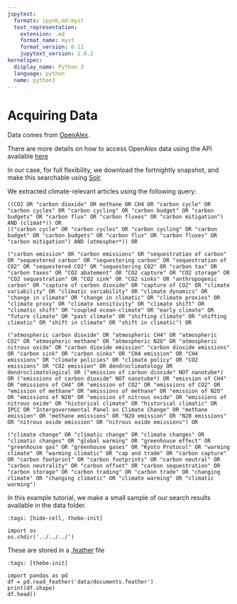 ```yaml
---
jupytext:
  formats: ipynb,md:myst
  text_representation:
    extension: .md
    format_name: myst
    format_version: 0.12
    jupytext_version: 1.8.2
kernelspec:
  display_name: Python 3
  language: python
  name: python3
---
```


# Acquiring Data

Data comes from [OpenAlex](https://openalex.org/).

There are more details on how to access OpenAlex data using the API available [here](https://github.com/mcallaghan/NLP-climate-science-tutorial-CCAI/blob/main/A_obtaining_data.ipynb)

In our case, for full flexibility, we download the fortnightly snapshot, and make this searchable using [Solr](https://solr.apache.org/).

We extracted climate-relevant articles using the following query:

```
((CO2 OR "carbon dioxide" OR methane OR CH4 OR "carbon cycle" OR "carbon cycles" OR "carbon cycling" OR "carbon budget" OR "carbon budgets" OR "carbon flux" OR "carbon fluxes" OR "carbon mitigation") AND (climat*)) OR
(("carbon cycle" OR "carbon cycles" OR "carbon cycling" OR "carbon budget" OR "carbon budgets" OR "carbon flux" OR "carbon fluxes" OR "carbon mitigation") AND (atmospher*)) OR

("carbon emission" OR "carbon emissions" OR "sequestration of carbon" OR "sequestered carbon" OR "sequestering carbon" OR "sequestration of CO2" OR "sequestered CO2" OR "sequestering CO2" OR "carbon tax" OR "carbon taxes" OR "CO2 abatement" OR "CO2 capture" OR "CO2 storage" OR "CO2 sequestration" OR "CO2 sink" OR "CO2 sinks" OR "anthropogenic carbon" OR "capture of carbon dioxide" OR "capture of CO2" OR "climate variability" OR "climatic variability" OR "climate dynamics" OR "change in climate" OR "change in climatic" OR "climate proxies" OR "climate proxy" OR "climate sensitivity" OR "climate shift" OR "climatic shift" OR "coupled ocean-climate" OR "early climate" OR "future climate" OR "past climate" OR "shifting climate" OR "shifting climatic" OR "shift in climate" OR "shift in climatic") OR

("atmospheric carbon dioxide" OR "atmospheric CH4" OR "atmospheric CO2" OR "atmospheric methane" OR "atmospheric N2O" OR "atmospheric nitrous oxide" OR "carbon dioxide emission" "carbon dioxide emissions" OR "carbon sink" OR "carbon sinks" OR "CH4 emission" OR "CH4 emissions" OR "climate policies" OR "climate policy" OR "CO2 emissions" OR "CO2 emission" OR dendroclimatology OR dendroclimatological OR ("emission of carbon dioxide" NOT nanotube*) OR ("emissions of carbon dioxide" NOT nanotube*) OR "emission of CH4" OR "emissions of CH4" OR "emission of CO2" OR "emissions of CO2" OR "emission of methane" OR "emissions of methane" OR "emission of N2O" OR "emissions of N20" OR "emission of nitrous oxide" OR "emissions of nitrous oxide" OR "historical climate" OR "historical climatic" OR IPCC OR "Intergovernmental Panel on Climate Change" OR "methane emission" OR "methane emissions" OR "N2O emission" OR "N20 emissions" OR "nitrous oxide emission" OR "nitrous oxide emissions") OR

("climate change" OR "climatic change" OR "climate changes" OR "climatic changes" OR "global warming" OR "greenhouse effect" OR "greenhouse gas" OR "greenhouse gases" OR "Kyoto Protocol" OR "warming climate" OR "warming climatic" OR "cap and trade" OR "carbon capture" OR "carbon footprint" OR "carbon footprints" OR "carbon neutral" OR "carbon neutrality" OR "carbon offset" OR "carbon sequestration" OR "carbon storage" OR "carbon trading" OR "carbon trade" OR "changing climate" OR "changing climatic" OR "climate warming" OR "climatic warming")

```

In this example tutorial, we make a small sample of our search results available in the data folder.

```{code-cell} ipython3
:tags: [hide-cell, thebe-init]

import os
os.chdir('../../../')
```

These are stored in a [.feather](https://arrow.apache.org/docs/python/feather.html) file

```{code-cell} ipython3
:tags: [thebe-init]

import pandas as pd
df = pd.read_feather('data/documents.feather')
print(df.shape)
df.head()
```
